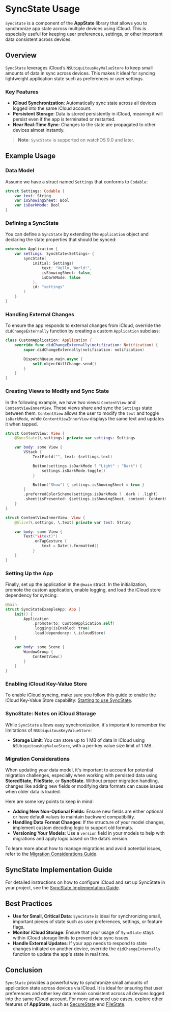 # SyncState Usage

`SyncState` is a component of the **AppState** library that allows you to synchronize app state across multiple devices using iCloud. This is especially useful for keeping user preferences, settings, or other important data consistent across devices.

## Overview

`SyncState` leverages iCloud’s `NSUbiquitousKeyValueStore` to keep small amounts of data in sync across devices. This makes it ideal for syncing lightweight application state such as preferences or user settings.

### Key Features

- **iCloud Synchronization**: Automatically sync state across all devices logged into the same iCloud account.
- **Persistent Storage**: Data is stored persistently in iCloud, meaning it will persist even if the app is terminated or restarted.
- **Near Real-Time Sync**: Changes to the state are propagated to other devices almost instantly.

> **Note**: `SyncState` is supported on watchOS 9.0 and later.

## Example Usage

### Data Model

Assume we have a struct named `Settings` that conforms to `Codable`:

```swift
struct Settings: Codable {
    var text: String
    var isShowingSheet: Bool
    var isDarkMode: Bool
}
```

### Defining a SyncState

You can define a `SyncState` by extending the `Application` object and declaring the state properties that should be synced:

```swift
extension Application {
    var settings: SyncState<Settings> {
        syncState(
            initial: Settings(
                text: "Hello, World!",
                isShowingSheet: false,
                isDarkMode: false
            ),
            id: "settings"
        )
    }
}
```

### Handling External Changes

To ensure the app responds to external changes from iCloud, override the `didChangeExternally` function by creating a custom `Application` subclass:

```swift
class CustomApplication: Application {
    override func didChangeExternally(notification: Notification) {
        super.didChangeExternally(notification: notification)

        DispatchQueue.main.async {
            self.objectWillChange.send()
        }
    }
}
```

### Creating Views to Modify and Sync State

In the following example, we have two views: `ContentView` and `ContentViewInnerView`. These views share and sync the `Settings` state between them. `ContentView` allows the user to modify the `text` and toggle `isDarkMode`, while `ContentViewInnerView` displays the same text and updates it when tapped.

```swift
struct ContentView: View {
    @SyncState(\.settings) private var settings: Settings

    var body: some View {
        VStack {
            TextField("", text: $settings.text)

            Button(settings.isDarkMode ? "Light" : "Dark") {
                settings.isDarkMode.toggle()
            }

            Button("Show") { settings.isShowingSheet = true }
        }
        .preferredColorScheme(settings.isDarkMode ? .dark : .light)
        .sheet(isPresented: $settings.isShowingSheet, content: ContentViewInnerView.init)
    }
}

struct ContentViewInnerView: View {
    @Slice(\.settings, \.text) private var text: String

    var body: some View {
        Text("\(text)")
            .onTapGesture {
                text = Date().formatted()
            }
    }
}
```

### Setting Up the App

Finally, set up the application in the `@main` struct. In the initialization, promote the custom application, enable logging, and load the iCloud store dependency for syncing:

```swift
@main
struct SyncStateExampleApp: App {
    init() {
        Application
            .promote(to: CustomApplication.self)
            .logging(isEnabled: true)
            .load(dependency: \.icloudStore)
    }

    var body: some Scene {
        WindowGroup {
            ContentView()
        }
    }
}
```

### Enabling iCloud Key-Value Store

To enable iCloud syncing, make sure you follow this guide to enable the iCloud Key-Value Store capability: [Starting to use SyncState](starting-to-use-syncstate.md).

### SyncState: Notes on iCloud Storage

While `SyncState` allows easy synchronization, it's important to remember the limitations of `NSUbiquitousKeyValueStore`:

- **Storage Limit**: You can store up to 1 MB of data in iCloud using `NSUbiquitousKeyValueStore`, with a per-key value size limit of 1 MB.

### Migration Considerations

When updating your data model, it's important to account for potential migration challenges, especially when working with persisted data using **StoredState**, **FileState**, or **SyncState**. Without proper migration handling, changes like adding new fields or modifying data formats can cause issues when older data is loaded.

Here are some key points to keep in mind:
- **Adding New Non-Optional Fields**: Ensure new fields are either optional or have default values to maintain backward compatibility.
- **Handling Data Format Changes**: If the structure of your model changes, implement custom decoding logic to support old formats.
- **Versioning Your Models**: Use a `version` field in your models to help with migrations and apply logic based on the data’s version.

To learn more about how to manage migrations and avoid potential issues, refer to the [Migration Considerations Guide](migration-considerations.md).

## SyncState Implementation Guide

For detailed instructions on how to configure iCloud and set up SyncState in your project, see the [SyncState Implementation Guide](syncstate-implementation.md).

## Best Practices

- **Use for Small, Critical Data**: `SyncState` is ideal for synchronizing small, important pieces of state such as user preferences, settings, or feature flags.
- **Monitor iCloud Storage**: Ensure that your usage of `SyncState` stays within iCloud storage limits to prevent data sync issues.
- **Handle External Updates**: If your app needs to respond to state changes initiated on another device, override the `didChangeExternally` function to update the app's state in real time.

## Conclusion

`SyncState` provides a powerful way to synchronize small amounts of application state across devices via iCloud. It is ideal for ensuring that user preferences and other key data remain consistent across all devices logged into the same iCloud account. For more advanced use cases, explore other features of **AppState**, such as [SecureState](usage-securestate.md) and [FileState](usage-filestate.md).
